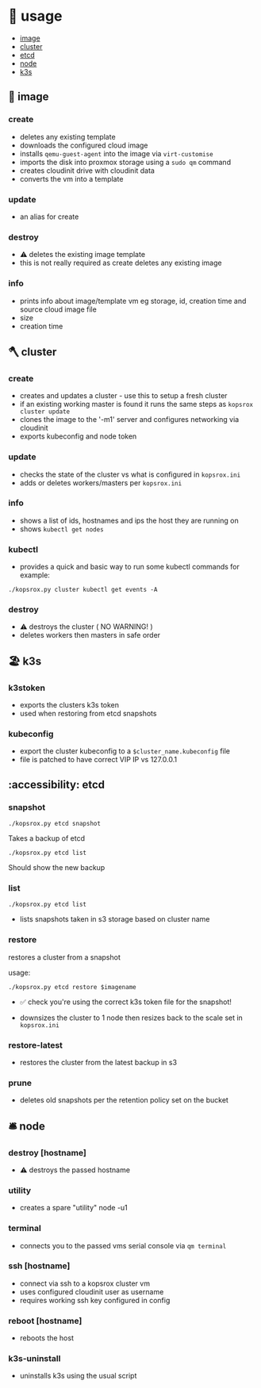 #  :hamburger: usage 

- [image](#image)
- [cluster](#cluster)
- [etcd](#etcd)
- [node](#node)
- [k3s](#k3s)

## 💐 image <a name=image>
### create 
- deletes any existing template
- downloads the configured cloud image
- installs `qemu-guest-agent` into the image via `virt-customise`
- imports the disk into proxmox storage using a `sudo qm` command
- creates cloudinit drive with cloudinit data
- converts the vm into a template

### update
- an alias for create
  
### destroy 
- :warning: deletes the existing image template
- this is not really required as create deletes any existing image

### info 
- prints info about image/template vm eg storage, id, creation time and source cloud image file
- size
- creation time

## 🪓 cluster <a name=cluster>
### create 
- creates and updates a cluster - use this to setup a fresh cluster
- if an existing working master is found it runs the same steps as `kopsrox cluster update`
- clones the image to the '-m1' server and configures networking via cloudinit
- exports kubeconfig and node token

### update 
- checks the state of the cluster vs what is configured in `kopsrox.ini`
- adds or deletes workers/masters per `kopsrox.ini`

### info 
- shows a list of ids, hostnames and ips the host they are running on
- shows `kubectl get nodes`

### kubectl 
- provides a quick and basic way to run some kubectl commands for example:

`./kopsrox.py cluster kubectl get events -A`

### destroy 
- :warning: destroys the cluster ( NO WARNING! ) 
- deletes workers then masters in safe order


## :beach_umbrella: k3s <a name=k3s>
### k3stoken 
- exports the clusters k3s token 
- used when restoring from etcd snapshots
### kubeconfig 
- export the cluster kubeconfig to a `$cluster_name.kubeconfig` file 
- file is patched to have correct VIP IP vs 127.0.0.1

## :accessibility: etcd <a name=etcd>
### snapshot 

`./kopsrox.py etcd snapshot`

Takes a backup of etcd

`./kopsrox.py etcd list`

Should show the new backup

### list 

`./kopsrox.py etcd list`

- lists snapshots taken in s3 storage based on cluster name

### restore 

restores a cluster from a snapshot

usage:

`./kopsrox.py etcd restore $imagename`

- :white_check_mark: check you're using the correct k3s token file for the snapshot!

- downsizes the cluster to 1 node then resizes back to the scale set in `kopsrox.ini`

### restore-latest
- restores the cluster from the latest backup in s3

### prune 
- deletes old snapshots per the retention policy set on the bucket

## :bellhop_bell: node <a name=node>

### destroy [hostname]
- :warning: destroys the passed hostname 
### utility
- creates a spare "utility" node -u1

### terminal
- connects you to the passed vms serial console via `qm terminal`

### ssh [hostname] 
- connect via ssh to a kopsrox cluster vm 
- uses configured cloudinit user as username
- requires working ssh key configured in config

### reboot [hostname]
- reboots the host

### k3s-uninstall
- uninstalls k3s using the usual script


